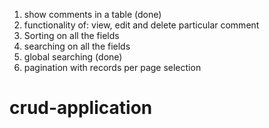 <!-- features -->

1. show comments in a table (done)
2. functionality of:
   view, edit and delete particular comment
3. Sorting on all the fields
4. searching on all the fields
5. global searching (done)
6. pagination with records per page selection

# crud-application
